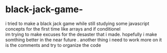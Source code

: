 # black-jack-game-
i tried to make a black jack game while still studying some javascript concepts for the first time like arrays and if conditionel  
im trying to make excuses for the desaster that i made. hopefully i make somthing better in the near future 
. another thing i need to work more on it is the comments and try to organize the code 
